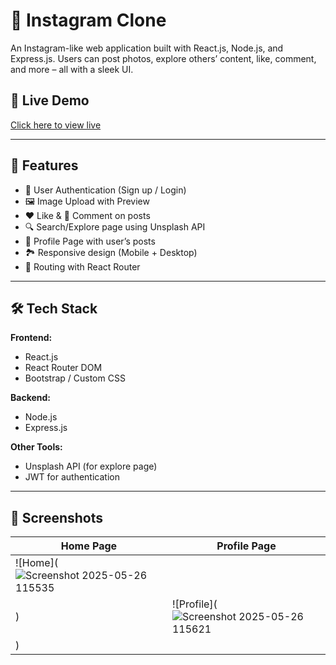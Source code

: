 # 📸 Instagram Clone

An Instagram-like web application built with React.js, Node.js, and Express.js. Users can post photos, explore others’ content, like, comment, and more – all with a sleek UI.

## 🔗 Live Demo
[Click here to view live](https://instagram-clone-xi-weld.vercel.app/login)

---

## 🚀 Features

- 🔐 User Authentication (Sign up / Login)
- 🖼️ Image Upload with Preview
- ❤️ Like & 💬 Comment on posts
- 🔍 Search/Explore page using Unsplash API
- 🧑 Profile Page with user’s posts
- 🏞️ Responsive design (Mobile + Desktop)
- 🧭 Routing with React Router

---

## 🛠️ Tech Stack

**Frontend:**
- React.js
- React Router DOM
- Bootstrap / Custom CSS

**Backend:**
- Node.js
- Express.js

**Other Tools:**
- Unsplash API (for explore page)
- JWT for authentication

---

## 📸 Screenshots

| Home Page | Profile Page |
|-----------|---------------|
| ![Home](![Screenshot 2025-05-26 115535](https://github.com/user-attachments/assets/bfbe133b-100f-4082-9758-018a882396b9)
) | ![Profile](![Screenshot 2025-05-26 115621](https://github.com/user-attachments/assets/e0b95fda-8421-457a-8f05-aba608afdcfc)
) |


